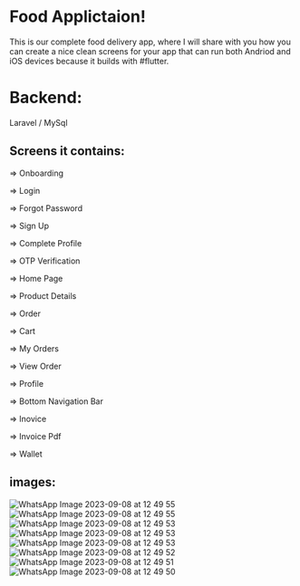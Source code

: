 # Food Applictaion!

This is our complete food delivery app, where I will share with you how you can create a nice clean screens for your app that can run both Andriod and iOS devices because it builds with #flutter.

# Backend:
Laravel / MySql

## Screens it contains:

=> Onboarding

=> Login

=> Forgot Password

=> Sign Up

=> Complete Profile

=> OTP Verification

=> Home Page

=> Product Details

=> Order

=> Cart

=> My Orders

=> View Order

=> Profile

=> Bottom Navigation Bar

=> Inovice

=> Invoice Pdf

=> Wallet




## images:

![WhatsApp Image 2023-09-08 at 12 49 55](https://github.com/Afaq0456/Cafeteria-Application/assets/54826698/642fb98f-461d-474c-bc8d-8fcfca4e4eeb)
![WhatsApp Image 2023-09-08 at 12 49 55](https://github.com/Afaq0456/Cafeteria-Application/assets/54826698/f25b6890-c422-486d-a2bd-56255c2a2020)
![WhatsApp Image 2023-09-08 at 12 49 53](https://github.com/Afaq0456/Cafeteria-Application/assets/54826698/cbd43828-395b-4a35-a365-02d037da2892)
![WhatsApp Image 2023-09-08 at 12 49 53](https://github.com/Afaq0456/Cafeteria-Application/assets/54826698/aa19f0ab-308d-4cc9-ab07-6038bc908db5)
![WhatsApp Image 2023-09-08 at 12 49 53](https://github.com/Afaq0456/Cafeteria-Application/assets/54826698/05f30a5b-9117-4227-86b7-0397168805f9)
![WhatsApp Image 2023-09-08 at 12 49 52](https://github.com/Afaq0456/Cafeteria-Application/assets/54826698/afa0cbc1-c902-4adf-9191-fd2ef1f5bc7b)
![WhatsApp Image 2023-09-08 at 12 49 51](https://github.com/Afaq0456/Cafeteria-Application/assets/54826698/3f3ecb01-e2cd-43ac-aee8-4de879a3a2d6)
![WhatsApp Image 2023-09-08 at 12 49 50](https://github.com/Afaq0456/Cafeteria-Application/assets/54826698/2e25a836-07ed-4daa-9368-7a1bbf7b4d94)

